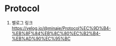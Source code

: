 # Protocol

1. 벨로그 링크     
https://velog.io/@minaje/Protocol%EC%9D%B4-%EB%8F%84%EB%8C%80%EC%B2%B4-%EB%AD%90%EC%95%BC